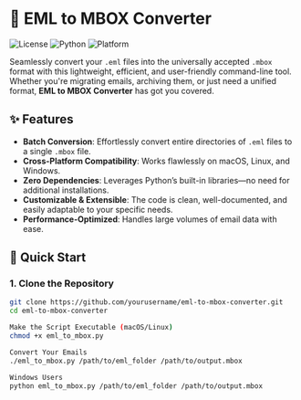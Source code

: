 # 📧 EML to MBOX Converter

![License](https://img.shields.io/github/license/yourusername/eml-to-mbox-converter)
![Python](https://img.shields.io/badge/python-3.x-blue)
![Platform](https://img.shields.io/badge/platform-macOS%20|%20Linux%20|%20Windows-lightgrey)

Seamlessly convert your `.eml` files into the universally accepted `.mbox` format with this lightweight, efficient, and user-friendly command-line tool. Whether you're migrating emails, archiving them, or just need a unified format, **EML to MBOX Converter** has got you covered.

## ✨ Features

- **Batch Conversion**: Effortlessly convert entire directories of `.eml` files to a single `.mbox` file.
- **Cross-Platform Compatibility**: Works flawlessly on macOS, Linux, and Windows.
- **Zero Dependencies**: Leverages Python’s built-in libraries—no need for additional installations.
- **Customizable & Extensible**: The code is clean, well-documented, and easily adaptable to your specific needs.
- **Performance-Optimized**: Handles large volumes of email data with ease.

## 🚀 Quick Start

### 1. Clone the Repository

```bash
git clone https://github.com/yourusername/eml-to-mbox-converter.git
cd eml-to-mbox-converter

Make the Script Executable (macOS/Linux)
chmod +x eml_to_mbox.py

Convert Your Emails
./eml_to_mbox.py /path/to/eml_folder /path/to/output.mbox

Windows Users
python eml_to_mbox.py /path/to/eml_folder /path/to/output.mbox
